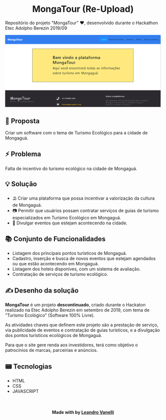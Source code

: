 <h1 align="center">MongaTour (Re-Upload)</h1>

Repositório do projeto "MongaTour" ❤️, desenvolvido durante o Hackathon Etec Adolpho Berezin 2019/09

![Página inicial do MongaTour](home.png)

## 📜 Proposta

Criar um software com o tema de Turismo Ecológico para a cidade de Mongaguá.

## ⚡ Problema

Falta de incentivo do turismo ecológico na cidade de Mongaguá.

## 💡 Solução

* ⛱️ Criar uma plataforma que possa incentivar a valorização da cultura de Mongaguá.
* 📷 Permitir que usuários possam contratar serviços de guias de turismo especializados em Turismo Ecológico em Mongaguá.
* 💃 Divulgar eventos que estejam acontecendo na cidade.

## 📚 Conjunto de Funcionalidades

* Listagem dos principais pontos turísticos de Mongaguá.
* Cadastro, inserção e busca de novos eventos que estejam agendados ou que estão acontecendo em Mongaguá.
* Listagem dos hoteis disponíves, com um sistema de avaliação.
* Contratação de serviços de turismo ecológico.

## ✍️ Desenho da solução

  **MongaTour** é um projeto **descontinuado**, criado durante o Hackaton realizado na Etec Adolpho Berezin em setembro de 2019, com tema de "Turismo Ecológico" (Software 100% Livre).
  
  As atividades chaves que definem este projeto são a prestação de serviço, via publicidade de eventos e contratação de guias turísticos, e a divulgação dos pontos turísticos ecológicos de Mongaguá.
  
  Para que o site gere renda aos investidores, terá como objetivo o patrocínios de marcas, parceirias e anúncios.

## 📟 Tecnologias

* HTML
* CSS
* JAVASCRIPT


<br><h4 align=center>Made with by <a target="_blank" href="https://github.com/LeoVanelli" >Leandro Vanelli</a></h4>
